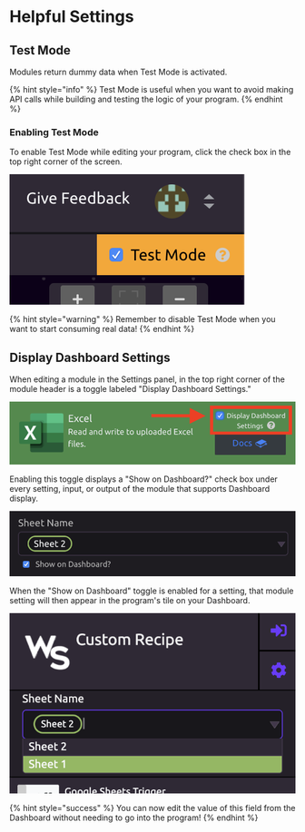 # Helpful Settings

## Test Mode

Modules return dummy data when Test Mode is activated.

{% hint style="info" %}
Test Mode is useful when you want to avoid making API calls while building and testing the logic of your program.
{% endhint %}

### Enabling Test Mode

To enable Test Mode while editing your program, click the check box in the top right corner of the screen.

![Test Mode Enabled](../.gitbook/assets/test_mode_enabled.png)

{% hint style="warning" %}
Remember to disable Test Mode when you want to start consuming real data!
{% endhint %}

## Display Dashboard Settings

When editing a module in the Settings panel, in the top right corner of the module header is a toggle labeled "Display Dashboard Settings."

![Display Dashboard Settings](../.gitbook/assets/display_dashboard_settings_v2.png)

Enabling this toggle displays a "Show on Dashboard?" check box under every setting, input, or output of the module that supports Dashboard display.

![Show on Dashboard?](../.gitbook/assets/show_on_dashboard.png)

When the "Show on Dashboard" toggle is enabled for a setting, that module setting will then appear in the program's tile on your Dashboard.

![Dashboard Setting](../.gitbook/assets/dashboard_setting.png)

{% hint style="success" %}
You can now edit the value of this field from the Dashboard without needing to go into the program!
{% endhint %}

